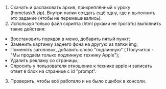 1) Скачать и распаковать архив, прикреплённый к уроку (hometask5.zip). Внутри папки создать ещё одну, где и выполнить это задание (чтобы не перемешивались).
2) Используя только файл скрипта (html руками не трогать) выполнить такие действия:
- Восстановить порядок в меню, добавить пятый пункт;
- Заменить картинку заднего фона на другую из папки img;
- Поменять заголовок, добавить слово "подлинную" ( Получится - "Мы продаём только подлинную технику Apple");
- Удалить рекламу со страницы;
- Спросить у пользователя отношение к технике apple и записать ответ в блок на странице с id "prompt".
3) Проверить, чтобы всё работало и не было ошибок в консоли.
